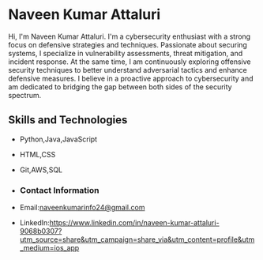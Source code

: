 # Naveen Kumar Attaluri
Hi, I'm Naveen Kumar Attaluri. I'm a cybersecurity enthusiast with a strong focus on defensive strategies and techniques. Passionate about securing systems, I specialize in vulnerability assessments, threat mitigation, and incident response. At the same time, I am continuously exploring offensive security techniques to better understand adversarial tactics and enhance defensive measures. I believe in a proactive approach to cybersecurity and am dedicated to bridging the gap between both sides of the security spectrum.

## Skills and Technologies
* Python,Java,JavaScript
* HTML,CSS
* Git,AWS,SQL

* ### Contact Information
* Email:naveenkumarinfo24@gmail.com
* LinkedIn:https://www.linkedin.com/in/naveen-kumar-attaluri-9068b0307?utm_source=share&utm_campaign=share_via&utm_content=profile&utm_medium=ios_app
<!--
**naveenkumar-att/naveenkumar-att** is a ✨ _special_ ✨ repository because its `README.md` (this file) appears on your GitHub profile.

Here are some ideas to get you started:

- 🔭 I’m currently working on ..hhv.
- 🌱 I’m currently learning ...
- 👯 I’m looking to collaborate on ...
- 🤔 I’m looking for help with ...
- 💬 Ask me about ...
- 📫 How to reach me: ...
- 😄 Pronouns: ...
- ⚡ Fun fact: ...
-->
